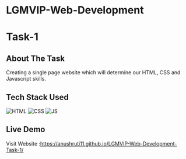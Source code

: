# LGMVIP-Web-Development

# Task-1 

## About The Task
Creating a single page website which will determine our HTML, CSS and Javascript skills.

## Tech Stack Used

![HTML](https://img.shields.io/badge/html5%20-%23E34F26.svg?&style=for-the-badge&logo=html5&logoColor=white)
![CSS](https://img.shields.io/badge/css3%20-%231572B6.svg?&style=for-the-badge&logo=css3&logoColor=white)
![JS](https://img.shields.io/badge/javascript%20-%23323330.svg?&style=for-the-badge&logo=javascript&logoColor=%23F7DF1E)

## Live Demo

Visit Website :https://anushruti11.github.io/LGMVIP-Web-Development-Task-1/
